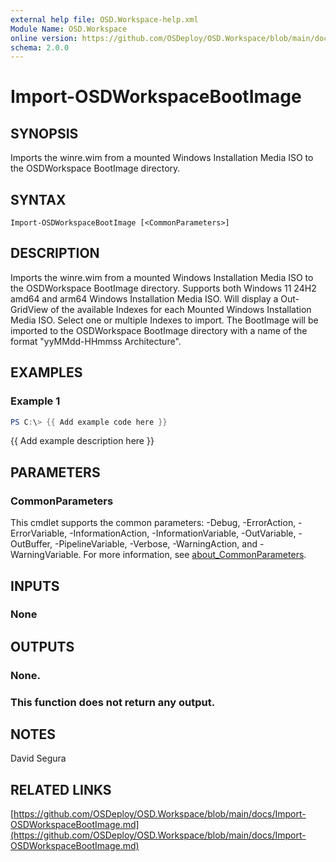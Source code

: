 ```yaml
---
external help file: OSD.Workspace-help.xml
Module Name: OSD.Workspace
online version: https://github.com/OSDeploy/OSD.Workspace/blob/main/docs/Import-OSDWorkspaceBootImage.md
schema: 2.0.0
---
```


# Import-OSDWorkspaceBootImage

## SYNOPSIS
Imports the winre.wim from a mounted Windows Installation Media ISO to the OSDWorkspace BootImage directory.

## SYNTAX

```
Import-OSDWorkspaceBootImage [<CommonParameters>]
```

## DESCRIPTION
Imports the winre.wim from a mounted Windows Installation Media ISO to the OSDWorkspace BootImage directory.
Supports both Windows 11 24H2 amd64 and arm64 Windows Installation Media ISO.
Will display a Out-GridView of the available Indexes for each Mounted Windows Installation Media ISO.
Select one or multiple Indexes to import.
The BootImage will be imported to the OSDWorkspace BootImage directory with a name of the format "yyMMdd-HHmmss Architecture".

## EXAMPLES

### Example 1
```powershell
PS C:\> {{ Add example code here }}
```

{{ Add example description here }}

## PARAMETERS

### CommonParameters
This cmdlet supports the common parameters: -Debug, -ErrorAction, -ErrorVariable, -InformationAction, -InformationVariable, -OutVariable, -OutBuffer, -PipelineVariable, -Verbose, -WarningAction, and -WarningVariable. For more information, see [about_CommonParameters](http://go.microsoft.com/fwlink/?LinkID=113216).

## INPUTS

### None

## OUTPUTS

### None.
### This function does not return any output.
## NOTES
David Segura

## RELATED LINKS

[https://github.com/OSDeploy/OSD.Workspace/blob/main/docs/Import-OSDWorkspaceBootImage.md](https://github.com/OSDeploy/OSD.Workspace/blob/main/docs/Import-OSDWorkspaceBootImage.md)

